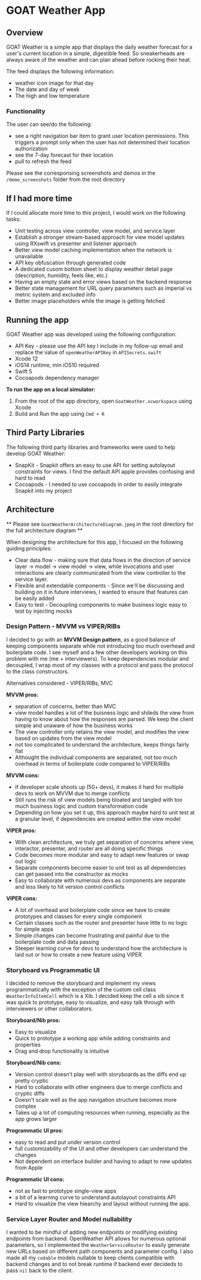 # GOAT Weather App

## Overview

GOAT Weather is a simple app that displays the daily weather forecast for a user's current location in a simple, digestible feed.
So sneakerheads are always aware of the weather and can plan ahead before rocking their heat.

The feed displays the following information:
*  weather icon image for that day
*  The date and day of week
*  The high and low temperature

### Functionality

The user can see/do the following:

  * see a right navigation bar item to grant user location permissions. This triggers a prompt only when the user has not determined their location authorization
  * see the 7-day forecast for their location
  * pull to refresh the feed

Please see the corresponsing screenshots and demos in the `/demo_screenshots` folder from the root directory

## If I had more time

If I could allocate more time to this project, I would work on the following tasks:
* Unit testing across view controller, view model, and service layer
* Establish a stronger stream-based approach for view model updates using RXswift vs presenter and listener approach
* Better view model caching implementation when the network is unavailable
* API key obfuscation through generated code 
* A dedicated cusom bottom sheet to display weather detail page (description, humidity, feels like, etc.)
* Having an empty state and error views based on the backend response
* Better state management for URL query parameters such as imperial vs metric system and excluded info
* Better image placeholders while the image is getting fetched


## Running the app
GOAT Weather app was developed using the following configuration:
  * API Key - please use the API key I include in my follow-up email and replace the value of `openWeatherAPIKey` in `APISecrets.swift`
  * Xcode 12
  * iOS14 runtime, min iOS10 required
  * Swift 5
  * Cocoapods dependency manager

**To run the app on a local simulator:**
1. From the root of the app directory, open `GoatWeather.xcworkspace` using Xcode
2. Build and Run the app using `Cmd + R`

## Third Party Libraries

The following third party libraries and frameworks were used to help develop GOAT Weather:
  * SnapKit - Snapkit offers an easy to use API for setting autolayout constraints for views. I find the default API apple provides confusing and hard to read
  * Cocoapods - I needed to use cocoapods in order to easily integrate Snapkit into my project

## Architecture

** Please see `GoatWeatherArchitectureDiagram.jpeg` in the root directory for the full architecture diagram **

When designing the architecture for this app, I focused on the following guiding principles:

  * Clear data flow - making sure that data flows in the direction of service layer -> model -> view model -> view, while invocations and user interactions are clearly communicated from the view controller to the service layer.
  * Flexible and extendable components - Since we'll be discussing and building on it in future interviews, I wanted to ensure that features can be easily added
  * Easy to test - Decoupling components to make business logic easy to test by injecting mocks

### Design Pattern - MVVM vs VIPER/RIBs

I decided to go with an **MVVM Design pattern**, as a good balance of keeping components separate while not introducing too much overhead and boilerplate code. I see myself and a few other developers working on this problem with me (me + interviewers). To keep dependencies modular and decoupled, I wrap most of my classes with a protocol and pass the protocol to the class constructors.

Alternatives considered - VIPER/RIBs, MVC

**MVVM pros:**
* separation of concerns, better than MVC
* view model handles a lot of the buisness logic and shileds the view from having to know about how the responses are parsed. We keep the client simple and unaware of how the business works
* The view controller only retains the view model, and modifies the view based on updates from the view model
* not too complicated to understand the architecture, keeps things fairly flat
* Althought the individual components are separated, not too much overhead in terms of boilerplate code compared to VIPER/RIBs

**MVVM cons:**
* If developer scale shoots up (50+ devs), it makes it hard for multiple devs to work on MVVM due to merge conflicts
* Still runs the risk of view models being bloated and tangled with too much business logic and custom transformation code
* Depending on how you set it up, this approach maybe hard to unit test at a granular level, if dependencies are created within the view model

**VIPER pros:**
* With clean architecture, we truly get separation of concerns where view, interactor, presenter, and router are all doing specific things
* Code becomes more modular and easy to adapt new features or swap out logic
* Separate components become easier to unit test as all dependencies can get passed into the constructor as mocks
* Easy to collaborate with numerous devs as components are separate and less likely to hit version control conflicts

**VIPER cons:**
* A lot of overhead and boilerplate code since we have to create prototypes and classes for every single component
* Certain classes such as the router and presenter have little to no logic for simple apps
* Simple changes can become frustrating and painful due to the boilerplate code and data passing
* Steeper learning curve for devs to understand how the architecture is laid out or how to create a new feature using VIPER

### Storyboard vs Programmatic UI

I decided to remove the storyboard and implement my views programmatically with the exception of the custom cell class `WeatherInfoItemCell` which is a Xib. I decided keep the cell a xib since it was quick to prototype, easy to visualize, and easy talk through with interviewers or other collaborators.

**Storyboard/Nib pros:**
* Easy to visualize
* Quick to prototype a working app while adding constraints and properties
* Drag and drop functionality is intuitive

**Storyboard/Nib cons:**
* Version control doesn't play well with storyboards as the diffs end up pretty cryptic
* Hard to collaborate with other engineers due to merge conflicts and cryptic diffs
* Doesn't scale well as the app navigation structure becomes more complex
* Takes up a lot of computing resources when running, especially as the app grows larger

**Programmatic UI pros:**
* easy to read and put under version control
* full customizability of the UI and other developers can understand the changes
* Not dependent on interface builder and having to adapt to new updates from Apple

**Programmatic UI cons:**
* not as fast to prototype single-view apps
* a bit of a learning curve to understand autolayout constraints API
* Hard to visualize the view hiearchy and layout without running the app.


### Service Layer Router and Model nullability

I wanted to be mindful of adding new endpoints or modifying existing endpoints from backend. OpenWeather API allows for numerous optional parameters, so I implemented the `WeatherServiceRouter` to easily generate new URLs based on different path components and parameter config. I also made all my `codable` models nullable to keep clients compatible with backend changes and to not break runtime if backend ever decideds to pass `nil` back to the client.

